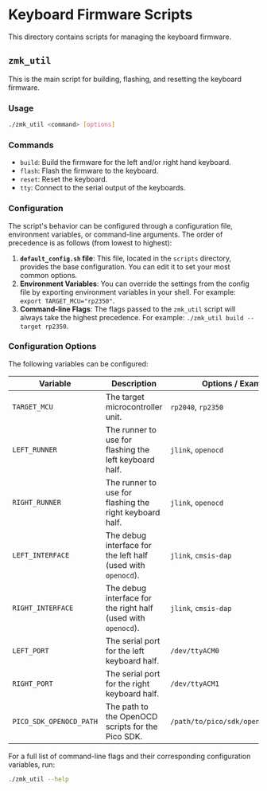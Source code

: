 # Keyboard Firmware Scripts

This directory contains scripts for managing the keyboard firmware.

## `zmk_util`

This is the main script for building, flashing, and resetting the keyboard firmware.

### Usage

```bash
./zmk_util <command> [options]
```

### Commands

*   `build`: Build the firmware for the left and/or right hand keyboard.
*   `flash`: Flash the firmware to the keyboard.
*   `reset`: Reset the keyboard.
*   `tty`: Connect to the serial output of the keyboards.

### Configuration

The script's behavior can be configured through a configuration file, environment variables, or command-line arguments. The order of precedence is as follows (from lowest to highest):

1.  **`default_config.sh` file**: This file, located in the `scripts` directory, provides the base configuration. You can edit it to set your most common options.
2.  **Environment Variables**: You can override the settings from the config file by exporting environment variables in your shell. For example: `export TARGET_MCU="rp2350"`.
3.  **Command-line Flags**: The flags passed to the `zmk_util` script will always take the highest precedence. For example: `./zmk_util build --target rp2350`.

### Configuration Options

The following variables can be configured:

| Variable                  | Description                                                              | Options / Example        |
| ------------------------- | ------------------------------------------------------------------------ | ------------------------ |
| `TARGET_MCU`              | The target microcontroller unit.                                         | `rp2040`, `rp2350`       |
| `LEFT_RUNNER`             | The runner to use for flashing the left keyboard half.                   | `jlink`, `openocd`       |
| `RIGHT_RUNNER`            | The runner to use for flashing the right keyboard half.                  | `jlink`, `openocd`       |
| `LEFT_INTERFACE`          | The debug interface for the left half (used with `openocd`).             | `jlink`, `cmsis-dap`     |
| `RIGHT_INTERFACE`         | The debug interface for the right half (used with `openocd`).            | `jlink`, `cmsis-dap`     |
| `LEFT_PORT`               | The serial port for the left keyboard half.                              | `/dev/ttyACM0`           |
| `RIGHT_PORT`              | The serial port for the right keyboard half.                             | `/dev/ttyACM1`           |
| `PICO_SDK_OPENOCD_PATH`   | The path to the OpenOCD scripts for the Pico SDK.                        | `/path/to/pico/sdk/openocd/scripts` |

For a full list of command-line flags and their corresponding configuration variables, run:

```bash
./zmk_util --help
```
